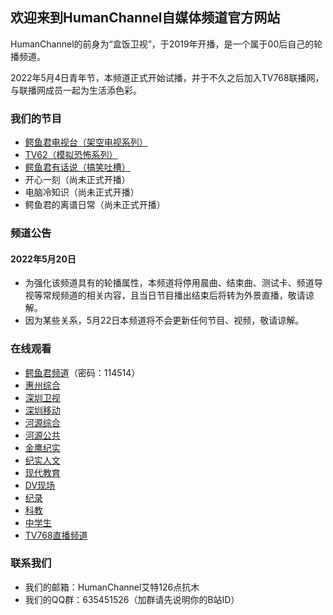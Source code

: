 ## 欢迎来到HumanChannel自媒体频道官方网站

HumanChannel的前身为“盒饭卫视”，于2019年开播，是一个属于00后自己的轮播频道。

2022年5月4日青年节，本频道正式开始试播，并于不久之后加入TV768联播网，与联播网成员一起为生活添色彩。

### 我们的节目
* [鳄鱼君电视台（架空电视系列）](https://www.bilibili.com/medialist/detail/ml1587237628?type=1&spm_id_from=333.999.0.0)
* [TV62（模拟恐怖系列）](https://www.bilibili.com/medialist/detail/ml1591857028?type=1&spm_id_from=333.999.0.0)
* [鳄鱼君有话说（搞笑吐槽）](https://www.bilibili.com/medialist/detail/ml1598841028?type=1&spm_id_from=333.999.0.0)
* 开心一刻（尚未正式开播）
* 电脑冷知识（尚未正式开播）
* 鳄鱼君的离谱日常（尚未正式开播）

### 频道公告
#### 2022年5月20日
* 为强化该频道具有的轮播属性，本频道将停用晨曲、结束曲、测试卡、频道导视等常规频道的相关内容，且当日节目播出结束后将转为外景直播，敬请谅解。
* 因为某些关系，5月22日本频道将不会更新任何节目、视频，敬请谅解。


### 在线观看
* [鳄鱼君频道](https://meeting.tencent.com/p/6787354737)（密码：114514）
* [惠州综合](hztv.md)
* [深圳卫视](https://www.sztv.com.cn/dianshi.shtml?id=7867)
* [深圳移动](https://www.sztv.com.cn/dianshi.shtml?id=7869)
* [河源综合](https://www.hyrtv.cn/itv/zhds/)
* [河源公共](https://www.hyrtv.cn/itv/ggds/)
* [金鹰纪实](http://live.mgtv.com/)
* [纪实人文](https://live.kankanews.com/huikan/)
* [现代教育](https://www.gdtv.cn/tvChannelDetail/13)
* [DV现场](https://www.bilibili.com/blackboard/live/live-activity-player.html?cid=22528436&quality=0)
* [纪录](https://tv.cctv.com/live/cctvjilu/)
* [科教](https://tv.cctv.com/live/cctv10/m/)
* [中学生](http://m.zxstv.com.cn/zhibo)
* [TV768直播频道](https://www.bilibili.com/blackboard/live/live-activity-player.html?cid=6674145&quality=0)

### 联系我们
* 我们的邮箱：HumanChannel艾特126点抗木
* 我们的QQ群：635451526（加群请先说明你的B站ID）
